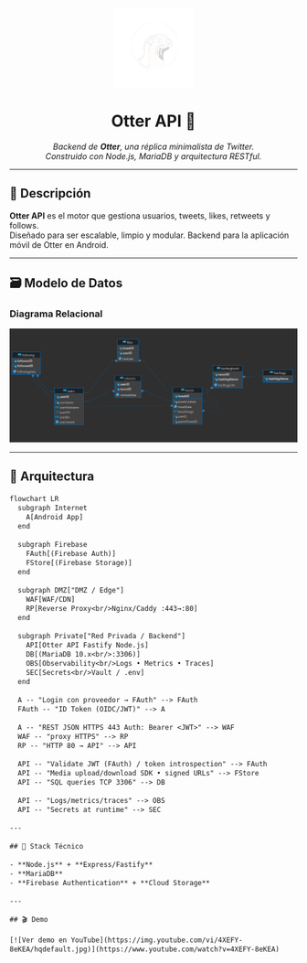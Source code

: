 <p align="center">
  <img src="./assets/otter_scaled.png" alt="Otter Logo" width="140"/>
</p>

<h1 align="center">Otter API 🦦</h1>
<p align="center">
  <em>Backend de <strong>Otter</strong>, una réplica minimalista de Twitter.<br>
  Construido con Node.js, MariaDB y arquitectura RESTful.</em>
</p>

---

## 🚀 Descripción

**Otter API** es el motor que gestiona usuarios, tweets, likes, retweets y follows.  
Diseñado para ser escalable, limpio y modular. Backend para la aplicación móvil de Otter en Android.

---

## 🗃️ Modelo de Datos

### Diagrama Relacional
<p align="center">
  <img src="./assets/relational.png" alt="Modelo relacional" width="700"/>
</p>

---

## 🧩 Arquitectura

```mermaid
flowchart LR
  subgraph Internet
    A[Android App]
  end

  subgraph Firebase
    FAuth[(Firebase Auth)]
    FStore[(Firebase Storage)]
  end

  subgraph DMZ["DMZ / Edge"]
    WAF[WAF/CDN]
    RP[Reverse Proxy<br/>Nginx/Caddy :443→:80]
  end

  subgraph Private["Red Privada / Backend"]
    API[Otter API Fastify Node.js]
    DB[(MariaDB 10.x<br/>:3306)]
    OBS[Observability<br/>Logs • Metrics • Traces]
    SEC[Secrets<br/>Vault / .env]
  end

  A -- "Login con proveedor → FAuth" --> FAuth
  FAuth -- "ID Token (OIDC/JWT)" --> A

  A -- "REST JSON HTTPS 443 Auth: Bearer <JWT>" --> WAF
  WAF -- "proxy HTTPS" --> RP
  RP -- "HTTP 80 → API" --> API

  API -- "Validate JWT (FAuth) / token introspection" --> FAuth
  API -- "Media upload/download SDK • signed URLs" --> FStore
  API -- "SQL queries TCP 3306" --> DB

  API -- "Logs/metrics/traces" --> OBS
  API -- "Secrets at runtime" --> SEC
  
---

## 🧠 Stack Técnico

- **Node.js** + **Express/Fastify**
- **MariaDB**
- **Firebase Authentication** + **Cloud Storage**

---

## 🎬 Demo

[![Ver demo en YouTube](https://img.youtube.com/vi/4XEFY-8eKEA/hqdefault.jpg)](https://www.youtube.com/watch?v=4XEFY-8eKEA)